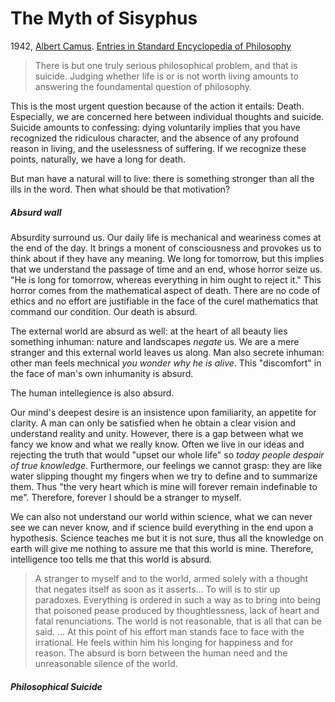 # The Myth of Sisyphus
1942, [Albert Camus](https://en.wikipedia.org/wiki/Albert_Camus "Albert Camus").
[Entries in  Standard Encyclopedia of Philosophy](https://plato.stanford.edu/entries/camus/#SuiAbsHapMytSis)

>There is but one truly serious philosophical problem, and that is suicide. Judging whether life is or is not worth living amounts to answering the foundamental question of philosophy. 

This is the most urgent question because of the action it entails: Death. Especially, we are concerned here between individual thoughts and suicide. Suicide amounts to confessing: dying voluntarily implies that you have recognized the ridiculous character, and the absence of any profound reason in living, and the uselessness of suffering. If we recognize these points, naturally, we have a long for death. 

But man have a natural will to live: there is something stronger than all the ills in the word. Then what should be that motivation? 

##### Absurd wall

Absurdity surround us. Our daily life is mechanical and weariness comes at the end of the day. It brings a monent of consciousness and provokes us to think about if they have any meaning. We long for tomorrow, but this implies that we understand the passage of time and an end, whose horror seize us.  "He is long for tomorrow, whereas everything in him ought to reject it." This horror comes from the mathematical aspect of death. There are no code of ethics and no effort are justifiable in the face of the curel mathematics that command our condition. Our death is absurd. 

The external world are absurd as well: at the heart of all beauty lies something inhuman: nature and landscapes *negate* us. We are a mere stranger and this external world leaves us along. Man also secrete inhuman: other man feels mechnical *you wonder why he is alive*. This "discomfort" in the face of man's own inhumanity is absurd. 

The human intellegience is also absurd. 

Our mind's deepest desire is an insistence upon familiarity, an appetite for clarity. A man can only be satisfied when he obtain a clear vision and understand reality and unity. However, there is a gap between what we fancy we know and what we really know. Often we live in our ideas and rejecting the truth that would "upset our whole life" so *today people despair of true knowledge*. Furthermore, our feelings we cannot grasp: they are like water slipping thought my fingers when we try to define and to summarize them. Thus "the very heart which is mine will forever remain indefinable to me". Therefore, forever I should be a stranger to myself. 

We can also not understand our world within science, what we can never see we can never know, and if science build everything in the end upon a hypothesis. Science teaches me but it is not sure, thus all the knowledge on earth will give me nothing to assure me that this world is mine. Therefore, intelligence too tells me that this world is absurd. 
>A stranger to myself and to the world, armed solely with a thought that negates itself as soon as it asserts... To will is to stir up paradoxes. Everything is ordered in such a way as to bring into being that poisoned pease produced by thoughtlessness, lack of heart and fatal renunciations. The world is not reasonable, that is all that can be said.
>...
>At this point of his effort man stands face to face with the irrational. He feels within him his longing for happiness and for reason. The absurd is born between the human need and the unreasonable silence of the world.

##### Philosophical Suicide